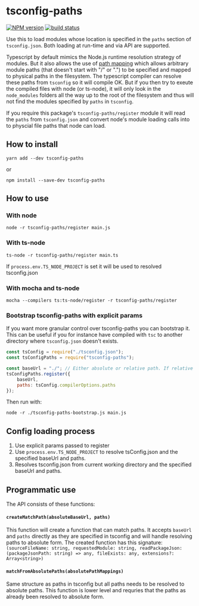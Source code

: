 # tsconfig-paths

[![NPM version][npm-image]][npm-url]
[![build status][travis-image]][travis-url]

Use this to load modules whose location is specified in the `paths` section of `tsconfig.json`. Both loading at run-time and via API are supported.

Typescript by default mimics the Node.js runtime resolution strategy of modules. But it also allows the use of [path mapping](https://www.typescriptlang.org/docs/handbook/module-resolution.html) which allows arbitrary module paths (that doesn't start with "/" or ".") to be specified and mapped to physical paths in the filesystem. The typescript compiler can resolve these paths from `tsconfig` so it will compile OK. But if you then try to exeute the compiled files with node (or ts-node), it will only look in the `node_modules` folders all the way up to the root of the filesystem and thus will not find the modules specified by `paths` in `tsconfig`.

If you require this package's `tsconfig-paths/register` module it will read the `paths` from `tsconfig.json` and convert node's module loading calls into to physcial file paths that node can load.

## How to install

```
yarn add --dev tsconfig-paths
```
or
```
npm install --save-dev tsconfig-paths
```

## How to use

### With node
`node -r tsconfig-paths/register main.js`

### With ts-node
`ts-node -r tsconfig-paths/register main.ts`

If `process.env.TS_NODE_PROJECT` is set it will be used to resolved tsconfig.json

### With mocha and ts-node
`mocha --compilers ts:ts-node/register -r tsconfig-paths/register`

### Bootstrap tsconfig-paths with explicit params
If you want more granular control over tsconfig-paths you can bootstrap it. This can be useful if you for instance have compiled with `tsc` to another directory where `tsconfig.json` doesn't exists.
```javascript
const tsConfig = require("./tsconfig.json");
const tsConfigPaths = require("tsconfig-paths");

const baseUrl = "./"; // Either absolute or relative path. If relative it's resolved to current working directory.
tsConfigPaths.register({
    baseUrl,
    paths: tsConfig.compilerOptions.paths
});
```
Then run with:

`node -r ./tsconfig-paths-bootstrap.js main.js`

## Config loading process
1. Use explicit params passed to register
2. Use `process.env.TS_NODE_PROJECT` to resolve tsConfig.json and the specified baseUrl and paths.
3. Resolves tsconfig.json from current working directory and the specified baseUrl and paths.

## Programmatic use

The API consists of these functions:

#### `createMatchPath(absoluteBaseUrl, paths)`
This function will create a function that can match paths. It accepts `baseUrl` and `paths` directly as they are specified in tsconfig and will handle resolving paths to absolute form. The created function has this signature:
`(sourceFileName: string, requestedModule: string, readPackageJson: (packageJsonPath: string) => any, fileExists: any, extensions?: Array<string>)`

#### `matchFromAbsolutePaths(absolutePathMappings)`
Same structure as paths in tsconfig but all paths needs to be resolved to absolute paths. This function is lower level and requries that the paths as already been resolved to absolute form.

[npm-image]: https://img.shields.io/npm/v/tsconfig-paths.svg?style=flat
[npm-url]: https://www.npmjs.com/package/tsconfig-paths
[travis-image]: https://travis-ci.org/jonaskello/tsconfig-paths.svg?branch=master&style=flat
[travis-url]: https://travis-ci.org/jonaskello/tsconfig-paths
